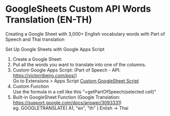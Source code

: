 # GoogleSheets Custom API Words Translation (EN-TH)

Creating a Google Sheet with 3,000+ English vocabulary words with Part of Speech and Thai translation

Set Up Google Sheets with Google Apps Script

1. Create a Google Sheet:
2. Put all the words you want to translate into one of the columns.
3. Custom Google Apps Script: (Part of Speech - API: https://victorribeiro.com/pos/)
   </br>
   Go to Extensions > Apps Script [Custom GoogleSheet Script](script.js)
4. Custom Function
   </br>
   Use the formula in a cell like this "=getPartOfSpeech(selected cell)"
5. Built-in GoogleSheet Function (Google Translation: https://support.google.com/docs/answer/3093331)
   </br>
   eg. GOOGLETRANSLATE( A1, "en", "th" ) Enlish -> Thai
